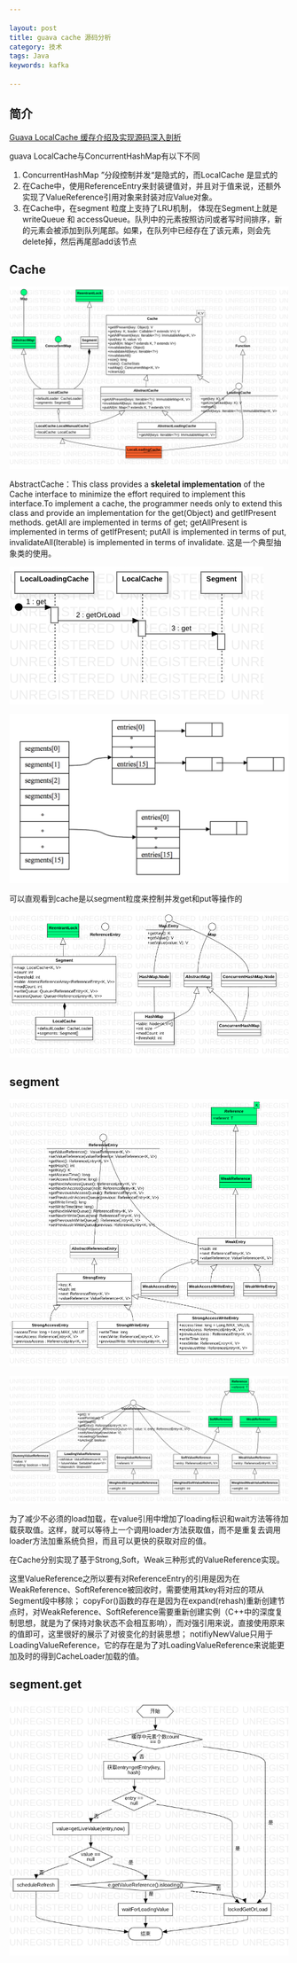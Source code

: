 ```yaml
---

layout: post
title: guava cache 源码分析
category: 技术
tags: Java
keywords: kafka

---
```


## 简介

[Guava LocalCache 缓存介绍及实现源码深入剖析](https://ketao1989.github.io/2014/12/19/Guava-Cache-Guide-And-Implement-Analyse/)

guava LocalCache与ConcurrentHashMap有以下不同

1. ConcurrentHashMap ”分段控制并发“是隐式的，而LocalCache 是显式的
2. 在Cache中，使用ReferenceEntry来封装键值对，并且对于值来说，还额外实现了ValueReference引用对象来封装对应Value对象。
3. 在Cache中，在segment 粒度上支持了LRU机制， 体现在Segment上就是 writeQueue 和 accessQueue。队列中的元素按照访问或者写时间排序，新的元素会被添加到队列尾部。如果，在队列中已经存在了该元素，则会先delete掉，然后再尾部add该节点

## Cache

![](/public/upload/java/guava_cache.png)

AbstractCache：This class provides a **skeletal implementation** of the  Cache interface to minimize the effort required to implement this interface.To implement a cache, the programmer needs only to extend this class and provide an implementation for the get(Object) and getIfPresent methods.  getAll are implemented in terms of get; getAllPresent is implemented in terms of getIfPresent; putAll is implemented in terms of put, invalidateAll(Iterable) is implemented in terms of invalidate. 这是一个典型抽象类的使用。

![](/public/upload/java/guava_cache_segment_get.png)

![](/public/upload/java/guava_cache_localcache_segment.jpg)

可以直观看到cache是以segment粒度来控制并发get和put等操作的

![](/public/upload/java/guava_cache_segment.png)

## segment

![](/public/upload/java/guava_cache_reference_entry.png)


![](/public/upload/java/guava_cache_value_reference.png)

为了减少不必须的load加载，在value引用中增加了loading标识和wait方法等待加载获取值。这样，就可以等待上一个调用loader方法获取值，而不是重复去调用loader方法加重系统负担，而且可以更快的获取对应的值。

在Cache分别实现了基于Strong,Soft，Weak三种形式的ValueReference实现。

这里ValueReference之所以要有对ReferenceEntry的引用是因为在WeakReference、SoftReference被回收时，需要使用其key将对应的项从Segment段中移除； copyFor()函数的存在是因为在expand(rehash)重新创建节点时，对WeakReference、SoftReference需要重新创建实例（C++中的深度复制思想，就是为了保持对象状态不会相互影响），而对强引用来说，直接使用原来的值即可，这里很好的展示了对彼变化的封装思想； notifiyNewValue只用于LoadingValueReference，它的存在是为了对LoadingValueReference来说能更加及时的得到CacheLoader加载的值。

## segment.get

![](/public/upload/java/guava_cache_segment_get_flow.png)
